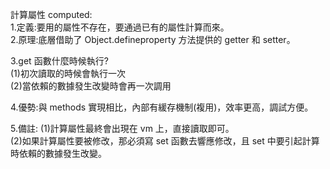 計算屬性 computed:  
1.定義:要用的屬性不存在，要通過已有的屬性計算而來。  
2.原理:底層借助了 Object.defineproperty 方法提供的 getter 和 setter。

3.get 函數什麼時候執行?  
(1)初次讀取的時候會執行一次  
(2)當依賴的數據發生改變時會再一次調用

4.優勢:與 methods 實現相比，內部有緩存機制(複用)，效率更高，調試方便。

5.備註:
(1)計算屬性最終會出現在 vm 上，直接讀取即可。  
(2)如果計算屬性要被修改，那必須寫 set 函數去響應修改，且 set 中要引起計算時依賴的數據發生改變。
